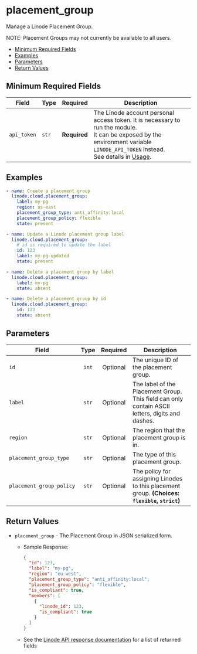 # placement_group

Manage a Linode Placement Group.

NOTE: Placement Groups may not currently be available to all users.

- [Minimum Required Fields](#minimum-required-fields)
- [Examples](#examples)
- [Parameters](#parameters)
- [Return Values](#return-values)

## Minimum Required Fields
| Field       | Type  | Required     | Description                                                                                                                                                                                                              |
|-------------|-------|--------------|--------------------------------------------------------------------------------------------------------------------------------------------------------------------------------------------------------------------------|
| `api_token` | `str` | **Required** | The Linode account personal access token. It is necessary to run the module. <br/>It can be exposed by the environment variable `LINODE_API_TOKEN` instead. <br/>See details in [Usage](https://github.com/linode/ansible_linode?tab=readme-ov-file#usage). |

## Examples

```yaml
- name: Create a placement group
  linode.cloud.placement_group:
    label: my-pg
    region: us-east
    placement_group_type: anti_affinity:local
    placement_group_policy: flexible
    state: present
```

```yaml
- name: Update a Linode placement group label
  linode.cloud.placement_group:
    # id is required to update the label
    id: 123
    label: my-pg-updated
    state: present
```

```yaml
- name: Delete a placement group by label
  linode.cloud.placement_group:
    label: my-pg
    state: absent
```

```yaml
- name: Delete a placement group by id
  linode.cloud.placement_group:
    id: 123
    state: absent    

```


## Parameters

| Field     | Type | Required | Description                                                                  |
|-----------|------|----------|------------------------------------------------------------------------------|
| `id` | <center>`int`</center> | <center>Optional</center> | The unique ID of the placement group.   |
| `label` | <center>`str`</center> | <center>Optional</center> | The label of the Placement Group. This field can only contain ASCII letters, digits and dashes.   |
| `region` | <center>`str`</center> | <center>Optional</center> | The region that the placement group is in.   |
| `placement_group_type` | <center>`str`</center> | <center>Optional</center> | The type of this placement group.   |
| `placement_group_policy` | <center>`str`</center> | <center>Optional</center> | The policy for assigning Linodes to this placement group.  **(Choices: `flexible`, `strict`)** |

## Return Values

- `placement_group` - The Placement Group in JSON serialized form.

    - Sample Response:
        ```json
        {
          "id": 123,
          "label": "my-pg",
          "region": "eu-west",
          "placement_group_type": "anti_affinity:local",
          "placement_group_policy": "flexible",
          "is_compliant": true,
          "members": [
            {
              "linode_id": 123,
              "is_compliant": true
            }
          ]
        }
        ```
    - See the [Linode API response documentation](TBD) for a list of returned fields


